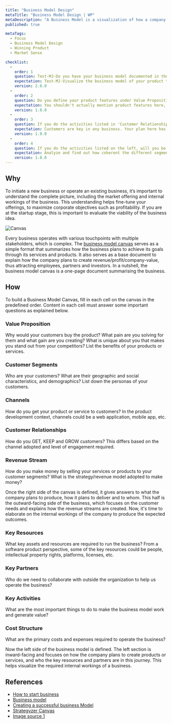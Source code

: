 ```yaml
---
title: "Business Model Design"
metaTitle: "Business Model Design | WP"
metaDescription: "A Business Model is a visualization of how a company plans to operate, create value and make money. The Business Model Canvas consists of nine cells that capture different aspects of a business. It can be used to describe different companies from a startup to a large enterprise."
published: true

metaTags:
  - Focus
  - Business Model Design
  - Winning Product
  - Market Sense

checklist: 
  -
    order: 1
    question: Test-MJ-Do you have your business model documented in the form of a canvas (or an equivalent)?
    expectation: Test-MJ-Visualize the business model of your product to analyze and optimize how the front-stage (customer-facing elements) and back-stage (partners, key activities, key resources and cost) operate in synergy. 
    version: 2.0.0
  - 
    order: 2
    question: Do you define your product features under Value Proposition?
    expectation: You shouldn't actually mention product features here, rather, think about benefits your product will offer your customers.
    version: 1.0.0
  - 
    order: 3
    question: If you do the activities listed in 'Customer Relationships', will you be able to find and enough retain customers to build a sustainable business?
    expectation: Customers are key in any business. Your plan here has to be well thought through.
    version: 1.0.0
  -
    order: 4
    question: If you do the activities listed on the left, will you be able to deliver all customer facing (right side) activities effectively?
    expectation: Analyze and find out how coherent the different segments are in your business model.
    version: 1.0.0
---
```


## Why

To initiate a new business or operate an existing business, it’s important to understand the complete picture, including the market offering and internal workings of the business. This understanding helps fine-tune your offerings, to maximize corporate objectives such as profitability. If you are at the startup stage, this is important to evaluate the viability of the business idea.

![Canvas](https://sites.google.com/site/moocmodulesnils/_/rsrc/1472851821761/marketing/the-business-model-canvas/BMC1.jpg)

Every business operates with various touchpoints with multiple stakeholders, which is complex. The [business model canvas](https://www.strategyzer.com/canvas/business-model-canvas) serves as a simple format that summarizes how the business plans to achieve its goals through its services and products. It also serves as a base document to explain how the company plans to create revenue/profit/company-value, thus attracting employees, partners and investors. In a nutshell, the business model canvas is a one-page document summarising the business.

## How

To build a Business Model Canvas, fill in each cell on the canvas in the predefined order. Content in each cell must answer some important questions as explained below.

### Value Proposition

Why would your customers buy the product? What pain are you solving for them and what gain are you creating? What is unique about you that makes you stand out from your competitors? List the benefits of your products or services.

### Customer Segments

Who are your customers? What are their geographic and social characteristics, and demographics? List down the personas of your customers.

### Channels

How do you get your product or service to customers? In the product development context, channels could be a web application, mobile app, etc.

### Customer Relationships

How do you GET, KEEP and GROW customers? This differs based on the channel adopted and level of engagement required.

### Revenue Stream

How do you make money by selling your services or products to your customer segments? What is the strategy/revenue model adopted to make money?

Once the right side of the canvas is defined, it gives answers to what the company plans to produce, how it plans to deliver and to whom. This half is the outward-facing side of the business, which focuses on the customer needs and explains how the revenue streams are created. Now, it's time to elaborate on the internal workings of the company to produce the expected outcomes.

### Key Resources

What key assets and resources are required to run the business? From a software product perspective, some of the key resources could be people, intellectual property rights, platforms, licenses, etc.

### Key Partners

Who do we need to collaborate with outside the organization to help us operate the business?

### Key Activities

What are the most important things to do to make the business model work and generate value?

### Cost Structure

What are the primary costs and expenses required to operate the business?

Now the left side of the business model is defined. The left section is inward-facing and focuses on how the company plans to create products or services, and who the key resources and partners are in this journey. This helps visualize the required internal workings of a business.

## References

- [How to start business](https://www.dummies.com/business/start-a-business/business-plans/defining-your-business-model/)
- [Business model](https://www.investopedia.com/terms/b/businessmodel.asp)
- [Creating a successful business Model](https://www.youtube.com/watch?v=IP0cUBWTgpY)
- [Strategyzer Canvas](https://www.strategyzer.com/canvas/business-model-canvas)
- [Image source 1](https://sites.google.com/site/moocmodulesnils/marketing/the-business-model-canvas)
